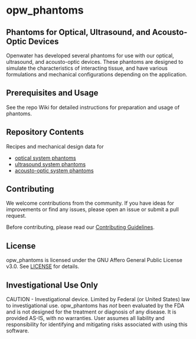 # opw_phantoms
## Phantoms for Optical, Ultrasound, and Acousto-Optic Devices

Openwater has developed several phantoms for use with our optical, ultrasound, and acousto-optic devices. These phantoms are designed to simulate the characteristics of interacting tissue, and have various formulations and mechanical configurations depending on the application. 

## Prerequisites and Usage

See the repo Wiki for detailed instructions for preparation and usage of phantoms. 

## Repository Contents
Recipes and mechanical design data for 
- [optical system phantoms](optical)
- [ultrasound system phantoms](ultrasound_and_AO)
- [acousto-optic system phantoms](ultrasound_and_AO)

## Contributing

We welcome contributions from the community. If you have ideas for improvements or find any issues, please open an issue or submit a pull request.

Before contributing, please read our [Contributing Guidelines](CONTRIBUTING.md).

## License
opw_phantoms is licensed under the GNU Affero General Public License v3.0. See [LICENSE](LICENSE.md) for details.

## Investigational Use Only
CAUTION - Investigational device. Limited by Federal (or United States) law to investigational use. opw_phantoms has *not* been evaluated by the FDA and is not designed for the treatment or diagnosis of any disease. It is provided AS-IS, with no warranties. User assumes all liability and responsibility for identifying and mitigating risks associated with using this software.
